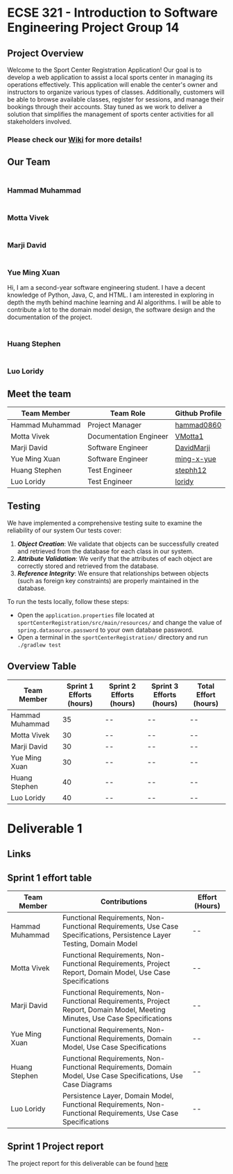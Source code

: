 # ECSE 321 - Introduction to Software Engineering Project Group 14

## Project Overview

Welcome to the Sport Center Registration Application! Our goal is to develop a web application to assist a local sports center in managing its operations effectively. This application will enable the center's owner and instructors to organize various types of classes. Additionally, customers will be able to browse available classes, register for sessions, and manage their bookings through their accounts. Stay tuned as we work to deliver a solution that simplifies the management of sports center activities for all stakeholders involved.


### Please check our [Wiki](https://github.com/McGill-ECSE321-Winter2024/project-group-14/wiki) for more details!

## Our Team
### <br> Hammad Muhammad
### <br> Motta Vivek
### <br> Marji David
### <br> Yue Ming Xuan <br>
Hi, I am a second-year software engineering student. I have a decent knowledge of Python, Java, C, and HTML. I am interested in exploring in depth the myth behind machine learning and AI algorithms. I will be able to contribute a lot to the domain model design, the software design and the documentation of the project.
### <br> Huang Stephen
### <br> Luo Loridy

## Meet the team

| Team Member | Team Role | Github Profile |
| -- | -- | -- |
| Hammad Muhammad | Project Manager | [hammad0860](https://github.com/hammad0860) |
| Motta Vivek | Documentation Engineer | [VMotta1](https://github.com/VMotta1) |
| Marji David | Software Engineer | [DavidMarji](https://github.com/DavidMarji) |
| Yue Ming Xuan | Software Engineer | [ming-x-yue](https://github.com/ming-x-yue) |
| Huang Stephen | Test Engineer | [stephh12](https://github.com/stephh12) |
| Luo Loridy | Test Engineer | [loridy](https://github.com/loridy) |

## Testing
We have implemented a comprehensive testing suite to examine the reliability of our system
Our tests cover:
1. ***Object Creation***: We validate that objects can be successfully created and retrieved from the database for each class in our system.
2. ***Attribute Validation***: We verify that the attributes of each object are correctly stored and retrieved from the database.
3. ***Reference Integrity***: We ensure that relationships between objects (such as foreign key constraints) are properly maintained in the database.

To run the tests locally, follow these steps:
- Open the `application.properties` file located at `sportCenterRegistration/src/main/resources/` and change the value of `spring.datasource.password` to your own database password.
- Open a terminal in the `sportCenterRegistration/` directory and run `./gradlew test`




## Overview Table

| Team Member | Sprint 1 Efforts (hours)  | Sprint 2 Efforts (hours) |Sprint 3 Efforts (hours)| Total Effort (hours) |
| -- | -- | --  | -- | -- |
| Hammad Muhammad | 35 | -- | --  | -- |
| Motta Vivek | 30 | -- | -- | -- |
| Marji David | 30 | -- | -- | -- |
| Yue Ming Xuan | 30 | -- | -- | -- |
| Huang Stephen | 40 | -- | -- | -- |
| Luo Loridy | 40 | -- | -- | -- |

# Deliverable 1
## Links
## Sprint 1 effort table

| Team Member | Contributions  | Effort (Hours) |
| -- | -- | -- | 
| Hammad Muhammad | Functional Requirements, Non-Functional Requirements, Use Case Specifications, Persistence Layer Testing, Domain Model | -- |
| Motta Vivek | Functional Requirements, Non-Functional Requirements, Project Report, Domain Model, Use Case Specifications | -- |
| Marji David | Functional Requirements, Non-Functional Requirements, Project Report, Domain Model, Meeting Minutes, Use Case Specifications | -- | 
| Yue Ming Xuan | Functional Requirements, Non-Functional Requirements, Domain Model, Use Case Specifications | -- | 
| Huang Stephen | Functional Requirements, Non-Functional Requirements, Domain Model, Use Case Specifications, Use Case Diagrams | -- |
| Luo Loridy | Persistence Layer, Domain Model, Functional Requirements, Non-Functional Requirements, Use Case Specifications | -- |

## Sprint 1 Project report
The project report for this deliverable can be found [here](https://github.com/McGill-ECSE321-Winter2024/project-group-14/wiki/Deliverable-1#sprint-report)


